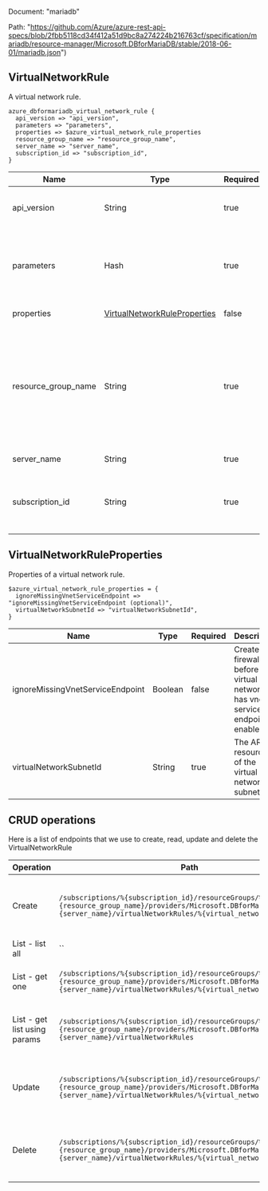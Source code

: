 Document: "mariadb"


Path: "https://github.com/Azure/azure-rest-api-specs/blob/2fbb5118cd34f412a51d9bc8a274224b216763cf/specification/mariadb/resource-manager/Microsoft.DBforMariaDB/stable/2018-06-01/mariadb.json")

## VirtualNetworkRule

A virtual network rule.

```puppet
azure_dbformariadb_virtual_network_rule {
  api_version => "api_version",
  parameters => "parameters",
  properties => $azure_virtual_network_rule_properties
  resource_group_name => "resource_group_name",
  server_name => "server_name",
  subscription_id => "subscription_id",
}
```

| Name        | Type           | Required       | Description       |
| ------------- | ------------- | ------------- | ------------- |
|api_version | String | true | The API version to use for the request. |
|parameters | Hash | true | The requested virtual Network Rule Resource state. |
|properties | [VirtualNetworkRuleProperties](#virtualnetworkruleproperties) | false | Resource properties. |
|resource_group_name | String | true | The name of the resource group that contains the resource. You can obtain this value from the Azure Resource Manager API or the portal. |
|server_name | String | true | The name of the server. |
|subscription_id | String | true | The subscription ID that identifies an Azure subscription. |
        
## VirtualNetworkRuleProperties

Properties of a virtual network rule.

```puppet
$azure_virtual_network_rule_properties = {
  ignoreMissingVnetServiceEndpoint => "ignoreMissingVnetServiceEndpoint (optional)",
  virtualNetworkSubnetId => "virtualNetworkSubnetId",
}
```

| Name        | Type           | Required       | Description       |
| ------------- | ------------- | ------------- | ------------- |
|ignoreMissingVnetServiceEndpoint | Boolean | false | Create firewall rule before the virtual network has vnet service endpoint enabled. |
|virtualNetworkSubnetId | String | true | The ARM resource id of the virtual network subnet. |



## CRUD operations

Here is a list of endpoints that we use to create, read, update and delete the VirtualNetworkRule

| Operation | Path | Verb | Description | OperationID |
| ------------- | ------------- | ------------- | ------------- | ------------- |
|Create|`/subscriptions/%{subscription_id}/resourceGroups/%{resource_group_name}/providers/Microsoft.DBforMariaDB/servers/%{server_name}/virtualNetworkRules/%{virtual_network_rule_name}`|Put|Creates or updates an existing virtual network rule.|VirtualNetworkRules_CreateOrUpdate|
|List - list all|``||||
|List - get one|`/subscriptions/%{subscription_id}/resourceGroups/%{resource_group_name}/providers/Microsoft.DBforMariaDB/servers/%{server_name}/virtualNetworkRules/%{virtual_network_rule_name}`|Get|Gets a virtual network rule.|VirtualNetworkRules_Get|
|List - get list using params|`/subscriptions/%{subscription_id}/resourceGroups/%{resource_group_name}/providers/Microsoft.DBforMariaDB/servers/%{server_name}/virtualNetworkRules`|Get|Gets a list of virtual network rules in a server.|VirtualNetworkRules_ListByServer|
|Update|`/subscriptions/%{subscription_id}/resourceGroups/%{resource_group_name}/providers/Microsoft.DBforMariaDB/servers/%{server_name}/virtualNetworkRules/%{virtual_network_rule_name}`|Put|Creates or updates an existing virtual network rule.|VirtualNetworkRules_CreateOrUpdate|
|Delete|`/subscriptions/%{subscription_id}/resourceGroups/%{resource_group_name}/providers/Microsoft.DBforMariaDB/servers/%{server_name}/virtualNetworkRules/%{virtual_network_rule_name}`|Delete|Deletes the virtual network rule with the given name.|VirtualNetworkRules_Delete|
